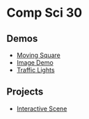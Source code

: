 # Comp Sci 30

## Demos
- [Moving Square](moving-square)
- [Image Demo](image-demo)
- [Traffic Lights](traffic-light)

## Projects
- [Interactive Scene](interactive-scene)